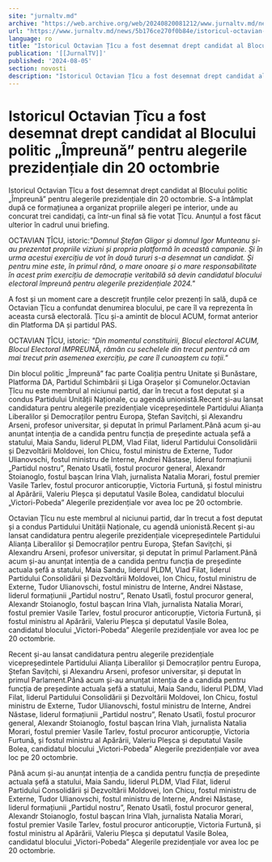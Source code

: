 ```yaml
---
site: "jurnaltv.md"
archive: "https://web.archive.org/web/20240820081212/www.jurnaltv.md/news/5b176ce270f0b84e/istoricul-octavian-ticu-a-fost-desemnat-drept-candidat-al-blocului-politic-impreuna-pentru-alegerile-prezidentiale-din-20-octombrie.html"
url: "https://www.jurnaltv.md/news/5b176ce270f0b84e/istoricul-octavian-ticu-a-fost-desemnat-drept-candidat-al-blocului-politic-impreuna-pentru-alegerile-prezidentiale-din-20-octombrie.html"
language: ro
title: "Istoricul Octavian Țîcu a fost desemnat drept candidat al Blocului politic „Împreună” pentru alegerile prezidențiale din 20 octombrie"
publication: '[[JurnalTV]]'
published: '2024-08-05'
section: novosti
description: "Istoricul Octavian Țîcu a fost desemnat drept candidat al Blocului politic „Împreună” pentru alegerile prezidențiale din 20 octombrie. S-a întâmplat după ce formațiunea a organizat propriile alegeri pe interior, unde au concurat trei candidați, ca într-un final să fie votat Țîcu. Anunțul a fost făcut ulterior în cadrul unui briefing."
---
```


# Istoricul Octavian Țîcu a fost desemnat drept candidat al Blocului politic „Împreună” pentru alegerile prezidențiale din 20 octombrie

Istoricul Octavian Țîcu a fost desemnat drept candidat al Blocului politic „Împreună” pentru alegerile prezidențiale din 20 octombrie. S-a întâmplat după ce formațiunea a organizat propriile alegeri pe interior, unde au concurat trei candidați, ca într-un final să fie votat Țîcu. Anunțul a fost făcut ulterior în cadrul unui briefing.

OCTAVIAN ȚÎCU, istoric:*"Domnul Ștefan Gligor și domnul Igor Munteanu și-au prezentat propriile viziuni și propria platformă în această campanie. Și în urma acestui exercițiu de vot în două tururi s-a desemnat un candidat. Și pentru mine este, în primul rând, o mare onoare și o mare responsabilitate în acest prim exercițiu de democrație veritabilă să devin candidatul blocului electoral împreună pentru alegerile prezidențiale 2024."*

A fost și un moment care a descrețit frunțile celor prezenți în sală, după ce Octavian Țîcu a confundat denumirea blocului, pe care îl va reprezenta în aceasta cursă electorală. Țîcu și-a amintit de blocul ACUM, format anterior din Platforma DA și partidul PAS.

OCTAVIAN ȚÎCU, istori*c: "Din momentul constituirii, Blocul electoral ACUM, Blocul Electoral IMPREUNĂ, rămân cu sechelele din trecut pentru că am mai trecut prin asemenea exercițiu, pe care îl cunoaștem cu toții."*

Din blocul politic „Împreună” fac parte Coaliția pentru Unitate și Bunăstare, Platforma DA, Partidul Schimbării și Liga Orașelor și Comunelor.Octavian Țîcu nu este membrul al niciunui partid, dar în trecut a fost deputat și a condus Partidului Unității Naționale, cu agendă unionistă.Recent și-au lansat candidatura pentru alegerile prezidențiale vicepreședintele Partidului Alianța Liberalilor și Democraților pentru Europa, Ștefan Savițchi, și Alexandru Arseni, profesor universitar, și deputat în primul Parlament.Până acum și-au anunțat intenția de a candida pentru funcția de președinte actuala șefă a statului, Maia Sandu, liderul PLDM, Vlad Filat, liderul Partidului Consolidării și Dezvoltării Moldovei, Ion Chicu, fostul ministru de Externe, Tudor Ulianovschi, fostul ministru de Interne, Andrei Năstase, liderul formațiunii „Partidul nostru”, Renato Usatîi, fostul procuror general, Alexandr Stoianoglo, fostul bașcan Irina Vlah, jurnalista Natalia Morari, fostul premier Vasile Tarlev, fostul procuror anticorupție, Victoria Furtună, și fostul ministru al Apărării, Valeriu Pleșca și deputatul Vasile Bolea, candidatul blocului „Victori-Pobeda” Alegerile prezidențiale vor avea loc pe 20 octombrie.

Octavian Țîcu nu este membrul al niciunui partid, dar în trecut a fost deputat și a condus Partidului Unității Naționale, cu agendă unionistă.Recent și-au lansat candidatura pentru alegerile prezidențiale vicepreședintele Partidului Alianța Liberalilor și Democraților pentru Europa, Ștefan Savițchi, și Alexandru Arseni, profesor universitar, și deputat în primul Parlament.Până acum și-au anunțat intenția de a candida pentru funcția de președinte actuala șefă a statului, Maia Sandu, liderul PLDM, Vlad Filat, liderul Partidului Consolidării și Dezvoltării Moldovei, Ion Chicu, fostul ministru de Externe, Tudor Ulianovschi, fostul ministru de Interne, Andrei Năstase, liderul formațiunii „Partidul nostru”, Renato Usatîi, fostul procuror general, Alexandr Stoianoglo, fostul bașcan Irina Vlah, jurnalista Natalia Morari, fostul premier Vasile Tarlev, fostul procuror anticorupție, Victoria Furtună, și fostul ministru al Apărării, Valeriu Pleșca și deputatul Vasile Bolea, candidatul blocului „Victori-Pobeda” Alegerile prezidențiale vor avea loc pe 20 octombrie.

Recent și-au lansat candidatura pentru alegerile prezidențiale vicepreședintele Partidului Alianța Liberalilor și Democraților pentru Europa, Ștefan Savițchi, și Alexandru Arseni, profesor universitar, și deputat în primul Parlament.Până acum și-au anunțat intenția de a candida pentru funcția de președinte actuala șefă a statului, Maia Sandu, liderul PLDM, Vlad Filat, liderul Partidului Consolidării și Dezvoltării Moldovei, Ion Chicu, fostul ministru de Externe, Tudor Ulianovschi, fostul ministru de Interne, Andrei Năstase, liderul formațiunii „Partidul nostru”, Renato Usatîi, fostul procuror general, Alexandr Stoianoglo, fostul bașcan Irina Vlah, jurnalista Natalia Morari, fostul premier Vasile Tarlev, fostul procuror anticorupție, Victoria Furtună, și fostul ministru al Apărării, Valeriu Pleșca și deputatul Vasile Bolea, candidatul blocului „Victori-Pobeda” Alegerile prezidențiale vor avea loc pe 20 octombrie.

Până acum și-au anunțat intenția de a candida pentru funcția de președinte actuala șefă a statului, Maia Sandu, liderul PLDM, Vlad Filat, liderul Partidului Consolidării și Dezvoltării Moldovei, Ion Chicu, fostul ministru de Externe, Tudor Ulianovschi, fostul ministru de Interne, Andrei Năstase, liderul formațiunii „Partidul nostru”, Renato Usatîi, fostul procuror general, Alexandr Stoianoglo, fostul bașcan Irina Vlah, jurnalista Natalia Morari, fostul premier Vasile Tarlev, fostul procuror anticorupție, Victoria Furtună, și fostul ministru al Apărării, Valeriu Pleșca și deputatul Vasile Bolea, candidatul blocului „Victori-Pobeda” Alegerile prezidențiale vor avea loc pe 20 octombrie.